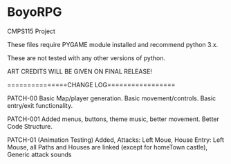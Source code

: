 # BoyoRPG
CMPS115 Project

These files require PYGAME module installed and recommend python 3.x. 

These are not tested with any other versions of python. 

ART CREDITS WILL BE GIVEN ON FINAL RELEASE!

===============CHANGE LOG=================

PATCH-00
Basic Map/player generation. Basic movement/controls. Basic entry/exit functionality.

PATCH-001
Added menus, buttons, theme music, better movement. 
Better Code Structure.

PATCH-01 (Animation Testing) 
Added, Attacks: Left Moue, House Entry: Left Mouse, all Paths and Houses are linked (except for homeTown castle),  
Generic attack sounds


